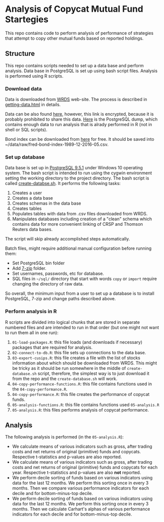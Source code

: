 # Analysis of Copycat Mutual Fund Startegies
This repo contains code to perform analysis of performance of strategies that attempt to copy other mutual funds based on reported holdings.

## Structure
This repo contains scripts needed to set up a data base and perform analysis. Data base in PostgreSQL is set up using bash script files. Analysis is performed using R scripts.

### Download data
Data is downloaded from [WRDS](https://wrds-web.wharton.upenn.edu/) web-site. The process is described in [getting-data.html](http://htmlpreview.github.com/?https://github.com/nickto/copycats-analysis/blob/master/getting-data.html) in details.

Data can be also found [here](https://mega.nz/#F!EhpUlTyR), however, this link is encrypted, because it is probably prohibited to share this data. [Here](https://mega.nz/#F!9hARSITJ) is the PostgreSQL dump, which contains enough data to run analysis that is alrady performed in R (not in shell or SQL scripts).

Bond index can be downloaded from [here](https://research.stlouisfed.org/fred2/series/BAMLCC2A035YTRIV) for free. It should be saved into ~/data/raw/fred-bond-index-1989-12-2016-05.csv.

### Set up database
Data base is set up in [PostgreSQL 9.5.1](http://www.enterprisedb.com/products-services-training/pgdownload#windows) under Windows 10 operating system. The bash script is intended to run using the cygwin environment setting the working directory to the project directory. The bash script is called [create-databse.sh](./create-database.sh). It performs the following tasks:

1. Creates a user
2. Creates a data base
3. Creates schemas in the data base
4. Creates tables
5. Populates tables with data from .csv files downloaded from WRDS.
6. Manipulates databases including creation of a "clean" schema which contains data for more convenient linking of CRSP and Thomson Reuters data bases.

The script will skip already accomplished steps automatically.

Batch files, might require additional manual configuration before running them:

- Set PostgreSQL bin folder
- Add [7-zip](http://www.7-zip.org/download.html) folder.
- Set usernames, passwords, etc for database.
- SQL files in `~/sql/` directory that start with words `copy` or `import` require changing the directory of raw data.

So overall, the minimum input from a user to set up a database is to install PostgreSQL, 7-zip and change paths described above.

### Perform analysis in R
R scripts are divided into logical chunks that are stored in separate numbered files and are intended to run in that order (but one might not want to run them all in one run):

1. `01-load-packages.R`: this file loads (and downloads if necessary) packages that are required for analysis.
2. `02-connect-to-db.R`: this file sets up connections to the data base.
3. `03-export-cusips.R`: this file creates a file with the list of stocks information about which should be downloaded from WRDS. This might be tricky as it should be run somewhere in the middle of `create-database.sh` script, therefore, the simplest way is to just download it from the repo and the `create-database.sh` will work. 
4. `04-copy-performance-functions.R`: this file contains functions used in the `04-copy-performance.R`.
5. `04-copy-performance.R`: this file creates the performance of copycat funds. 
6. `05-analysis-functions.R`: this file contains functions used `05-analysis.R`
7. `05-analysis.R`: this files performs analysis of copycat performance.

## Analysis

The following analysis is performed (in the `05-analysis.R`):

- We calculate means of various indicators such as gross, after trading costs and net returns of original (primitive) funds and copycats. Respective t-statistics and p-values are also reported.
- We calculate means of various indicators such as gross, after trading costs and net returns of original (primitive) funds and copycats for each year. Respective t-statistics and p-values are also **not** reported.
- We perform decile sorting of funds based on various indicators using data for the last 12 months. We perform this sorting once in every 3 months. Then we compare various performance indicators for each decile and for bottom-minus-top decile.
- We perform decile sorting of funds based on various indicators using data for the last 12 months. We perform this sorting once in every 3 months. Then we calculate Carhart's alphas of various performance indicators for each decile and for bottom-minus-top decile.